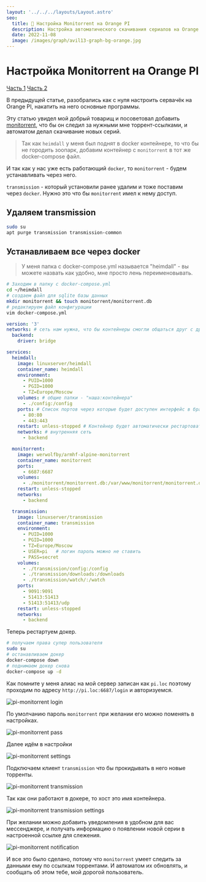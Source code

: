 ```yaml
---
layout: '../../../layouts/Layout.astro'
seo:
  title: 🍊 Настройка Monitorrent на Orange PI
  description: Настройка автоматического скачивания сериалов на Orange PI. Настройка Docker для автоматизации скачивания.
  date: 2022-11-08
  image: /images/graph/avil13-graph-bg-orange.jpg
---
```


# Настройка Monitorrent на Orange PI

<div class="list-of-parts">
  <a href="/blog/2022/07-home-pi-server/">Часть 1</a>
  <a href="/blog/2022/08-pi-monitorrent/" class="active">Часть 2</a>
</div>


В предыдущей статье, разобрались как с нуля настроить сервачёк на Orange PI, накатить на него основные программы.

Эту статью увидел мой добрый товарищ и посоветовал добавить [monitorrent](https://github.com/werwolfby/monitorrent), что бы он следил за нужными мне торрент-ссылками, и автоматом делал скачивание новых серий.

> Так как `heimdall` у меня был поднят в docker контейнере, то что бы не городить зоопарк, добавим контейнер с `monitorrent` в тот же docker-compose файл.

И так как у нас уже есть работающий `docker`, то `monitorrent` - будем устанавливать через него.

`transmission` - который установили ранее удалим и тоже поставим через `docker`. Нужно это что бы `monitorrent` имел к нему доступ.

## Удаляем transmission

```bash
sudo su
apt purge transmission transmission-common
```

## Устанавливаем все через docker

> У меня папка с docker-compose.yml называется "heimdall" - вы можете назвать как удобно, мне просто лень переименовывать.

```bash
# Заходим в папку с docker-compose.yml
cd ~/heimdall
# создаем файл для sqlite базы данных
mkdir monitorrent && touch monitorrent/monitorrent.db
# редактируем файл конфигурации
vim docker-compose.yml
```

```yaml
version: '3'
networks: # сеть нам нужна, что бы контейнеры смогли общаться друг с другом
  backend:
    driver: bridge

services:
  heimdall:
    image: linuxserver/heimdall
    container_name: heimdall
    environment:
      - PUID=1000
      - PGID=1000
      - TZ=Europe/Moscow
    volumes: # общие папки - "наша:контейнера"
      - ./config:/config
    ports: # Список портов через которые будет доступен интерфейс в браузере - "внешний:внутренний"
      - 80:80
      - 443:443
    restart: unless-stopped # Контейнер будет автоматически рестартовать, до тех пор пока вы не отсановите его вручную
    networks: # внутренняя сеть
      - backend

  monitorrent:
    image: werwolfby/armhf-alpine-monitorrent
    container_name: monitorrent
    ports:
      - 6687:6687
    volumes:
      - ./monitorrent/monitorrent.db:/var/www/monitorrent/monitorrent.db
    restart: unless-stopped
    networks:
      - backend

  transmission:
    image: linuxserver/transmission
    container_name: transmission
    environment:
      - PUID=1000
      - PGID=1000
      - TZ=Europe/Moscow
      - USER=pi   # логин пароль можно не ставить
      - PASS=secret
    volumes:
      - ./transmission/config:/config
      - ./transmission/downloads:/downloads
      - ./transmission/watch/:/watch
    ports:
      - 9091:9091
      - 51413:51413
      - 51413:51413/udp
    restart: unless-stopped
    networks:
      - backend
```

Теперь рестартуем докер.

```bash
# получаем права супер пользователя
sudo su
# останавливаем докер
docker-compose down
# поднимаем докер снова
docker-compose up -d
```

Как помните у меня алиас на мой сервер записан как `pi.loc` поэтому проходим по адресу `http://pi.loc:6687/login` и авторизуемся.

![pi-monitorrent login](/images/blog/pi-monitorrent/01-pi-monitorrent.webp)

По умолчанию пароль `monitorrent` при желании его можно поменять в настройках.

![pi-monitorrent pass](/images/blog/pi-monitorrent/02-pi-monitorrent.webp)

Далее идём в настройки

![pi-monitorrent settings](/images/blog/pi-monitorrent/03-pi-monitorrent.webp)

Подключаем клиент `transmission` что бы прокидывать в него новые торренты.

![pi-monitorrent transmission](/images/blog/pi-monitorrent/04-pi-monitorrent.webp)

Так как они работают в докере, то хост это имя контейнера.

![pi-monitorrent transmission settings](/images/blog/pi-monitorrent/05-pi-monitorrent.webp)

При желании можно добавить уведомления в удобном для вас мессенджере, и получать информацию о появлении новой серии в настроенной ссылке для слежения.

![pi-monitorrent notification](/images/blog/pi-monitorrent/06-pi-monitorrent.webp)

И все это было сделано, потому что `monitorrent` умеет следить за данными ему по ссылкам торрентами.
И автоматом их обновлять, и сообщать об этом тебе, мой дорогой пользователь.


